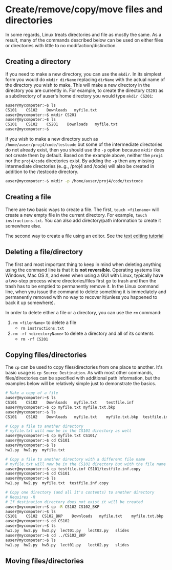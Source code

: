 # Create/remove/copy/move files and directories

In some regards, Linux treats directories and file as mostly the same.  As a result, many of the commands described below
can be used on either files or directories with little to no modifaction/distinction.

## Creating a directory

If you need to make a new directory, you can use the `mkdir`.  In its simplest form you would do `mkdir dirName`  replacing `dirName` with
the actual name of the directory you wish to make.  This will make a new directory in the directory you are currently in.  For example,
to create the directory `CS201` as a subdirectory of auser's home directory you would type `mkdir CS201`:

```bash
auser@mycomputer:~$ ls
CS101    CS102    Downloads   myfile.txt
auser@mycomputer:~$ mkdir CS201
auser@mycomputer:~$ ls
CS101    CS102    CS201    Downloads   myfile.txt
auser@mycomputer:~$ 
```

If you wish to make a new directory such as `/home/auser/proj4/code/testcode` but some of the intermediate directories do not already exist, then you 
should use the `-p` option because `mkdir` does not create them by default. Based on the example above, neither the `proj4` nor 
the `proj4/code` directories exist.  By adding the `-p`  then any missing intermediate directories (e..g., /proj4 and /code) will also be created in addition to the /testcode directory.

```bash
auser@mycomputer:~$ mkdir -p /home/auser/proj4/code/testcode
```

## Creating a file

There are two basic ways to create a file.   The first, `touch <filename>` will create a new empty file in the current directory.  For example, `touch instructions.txt`.
You can also add directory/path information to create it somewhere else.  

The second way to create a file using an editor.  See the [text editing tutorial](03_file_edit.md)

## Deleting a file/directory

The first and most important thing to keep in mind when deleting anything using the command line is that it is **not reversible**.  Operating
systems like Windows, Mac OS X, and even when using a GUI with Linux, typically have a two-step process where directories/files first go
to trash and then the trash has to be emptied to permanently remove it.  In the Linux command line, when you issue the command to delete something 
it is immediately and permanently removed with no way to recover it(unless you happened to back it up somewhere).

In order to delete either a file or a directory, you can use the `rm` command:

1. `rm <filenName>` to delete a file
    - `rm instructions.txt`
2. `rm -rf <directoryName>` to delete a directory and all of its contents
    - `rm -rf CS201`

## Copying files/directories

The `cp` can be used to copy files/directories from one place to another.  It's basic usage is `cp Source Destination`.  As with most other commands, files/directories can be specified with additional path information, but the examples below will be relatively simple just to demonstrate the basics.

```bash
# Make a copy of a file
auser@mycomputer:~$ ls
CS101    CS102    Downloads   myfile.txt    testfile.inf
auser@mycomputer:~$ cp myfile.txt myfile.txt.bkp
auser@mycomputer:~$ ls
CS101    CS102    Downloads   myfile.txt    myfile.txt.bkp  testfile.inf

# Copy a file to another directory
# myfile.txt will now be in the CS101 directory as well
auser@mycomputer:~$ cp myfile.txt CS101/
auser@mycomputer:~$ cd CS101
auser@mycomputer:~$ ls
hw1.py  hw2.py  myfile.txt

# Copy a file to another directory with a different file name
# myfile.txt will now be in the CS101 directory but with the file name myfile.txt.copy
auser@mycomputer:~$ cp testfile.inf CS101/testfile.inf.copy
auser@mycomputer:~$ cd CS101
auser@mycomputer:~$ ls
hw1.py  hw2.py  myfile.txt  testfile.inf.copy

# Copy one directory (and all it's contents) to another directory
# Requires -R
# If destination directory does not exist it will be created
auser@mycomputer:~$ cp -R CS102 CS102_BKP
auser@mycomputer:~$ ls
CS101    CS102  CS102_BKP    Downloads   myfile.txt    myfile.txt.bkp
auser@mycomputer:~$ cd CS102
auser@mycomputer:~$ ls
hw1.py  hw2.py  hw3.py  lect01.py   lect02.py   slides
auser@mycomputer:~$ cd ../CS102_BKP
auser@mycomputer:~$ ls
hw1.py  hw2.py  hw3.py  lect01.py   lect02.py   slides

```

## Moving files/directories